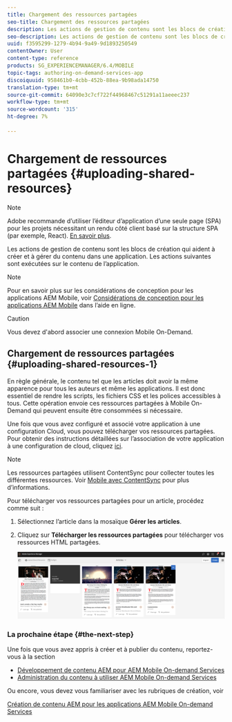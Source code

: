 ```yaml
---
title: Chargement des ressources partagées
seo-title: Chargement des ressources partagées
description: Les actions de gestion de contenu sont les blocs de création qui aident à créer et à gérer du contenu dans une application. Suivez cette page pour en savoir plus sur le téléchargement de ressources partagées.
seo-description: Les actions de gestion de contenu sont les blocs de création qui aident à créer et à gérer du contenu dans une application. Suivez cette page pour en savoir plus sur le téléchargement de ressources partagées.
uuid: f3595299-1279-4b94-9a49-9d1893250549
contentOwner: User
content-type: reference
products: SG_EXPERIENCEMANAGER/6.4/MOBILE
topic-tags: authoring-on-demand-services-app
discoiquuid: 958461b0-4cbb-452b-88ea-9b98ada14750
translation-type: tm+mt
source-git-commit: 64090e3c7cf722f44968467c51291a11aeeec237
workflow-type: tm+mt
source-wordcount: '315'
ht-degree: 7%

---
```



# Chargement de ressources partagées {#uploading-shared-resources}

>[!NOTE]
>
>Adobe recommande d’utiliser l’éditeur d’application d’une seule page (SPA) pour les projets nécessitant un rendu côté client basé sur la structure SPA (par exemple, React). [En savoir plus](/help/sites-developing/spa-overview.md).

Les actions de gestion de contenu sont les blocs de création qui aident à créer et à gérer du contenu dans une application. Les actions suivantes sont exécutées sur le contenu de l’application.

>[!NOTE]
>
>Pour en savoir plus sur les considérations de conception pour les applications AEM Mobile, voir [Considérations de conception pour les applications AEM Mobile](https://helpx.adobe.com/digital-publishing-solution/help/design-app.html) dans l’aide en ligne.

>[!CAUTION]
>
>Vous devez d&#39;abord associer une connexion Mobile On-Demand.

## Chargement de ressources partagées {#uploading-shared-resources-1}

En règle générale, le contenu tel que les articles doit avoir la même apparence pour tous les auteurs et même les applications. Il est donc essentiel de rendre les scripts, les fichiers CSS et les polices accessibles à tous. Cette opération envoie ces ressources partagées à Mobile On-Demand qui peuvent ensuite être consommées si nécessaire.

Une fois que vous avez configuré et associé votre application à une configuration Cloud, vous pouvez télécharger vos ressources partagées. Pour obtenir des instructions détaillées sur l’association de votre application à une configuration de cloud, cliquez [ici](/help/mobile/mobile-apps-ondemand-application-create-configure-action.md).

>[!NOTE]
>
>Les ressources partagées utilisent ContentSync pour collecter toutes les différentes ressources. Voir [Mobile avec ContentSync](/help/mobile/mobile-ondemand-contentsync.md) pour plus d’informations.

Pour télécharger vos ressources partagées pour un article, procédez comme suit :

1. Sélectionnez l’article dans la mosaïque **Gérer les articles**.
1. Cliquez sur **Télécharger les ressources partagées** pour télécharger vos ressources HTML partagées.

   ![chlimage_1-133](assets/chlimage_1-133.png)

### La prochaine étape {#the-next-step}

Une fois que vous avez appris à créer et à publier du contenu, reportez-vous à la section

* [Développement de contenu AEM pour AEM Mobile On-demand Services](/help/mobile/aem-mobile-on-demand.md)
* [Administration du contenu à utiliser AEM Mobile On-demand Services](/help/mobile/aem-mobile.md)

Ou encore, vous devez vous familiariser avec les rubriques de création, voir

[Création de contenu AEM pour les applications AEM Mobile On-demand Services](/help/mobile/mobile-apps-ondemand.md)
